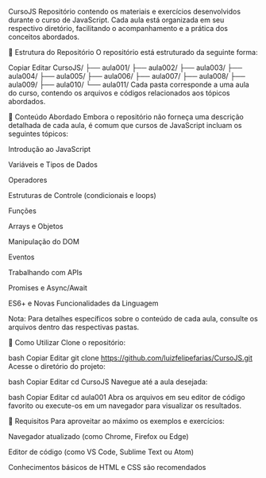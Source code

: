 CursoJS
Repositório contendo os materiais e exercícios desenvolvidos durante o curso de JavaScript. Cada aula está organizada em seu respectivo diretório, facilitando o acompanhamento e a prática dos conceitos abordados.

📁 Estrutura do Repositório
O repositório está estruturado da seguinte forma:

Copiar
Editar
CursoJS/
├── aula001/
├── aula002/
├── aula003/
├── aula004/
├── aula005/
├── aula006/
├── aula007/
├── aula008/
├── aula009/
├── aula010/
└── aula011/
Cada pasta corresponde a uma aula do curso, contendo os arquivos e códigos relacionados aos tópicos abordados.

🧠 Conteúdo Abordado
Embora o repositório não forneça uma descrição detalhada de cada aula, é comum que cursos de JavaScript incluam os seguintes tópicos:

Introdução ao JavaScript

Variáveis e Tipos de Dados

Operadores

Estruturas de Controle (condicionais e loops)

Funções

Arrays e Objetos

Manipulação do DOM

Eventos

Trabalhando com APIs

Promises e Async/Await

ES6+ e Novas Funcionalidades da Linguagem

Nota: Para detalhes específicos sobre o conteúdo de cada aula, consulte os arquivos dentro das respectivas pastas.

🚀 Como Utilizar
Clone o repositório:

bash
Copiar
Editar
git clone https://github.com/luizfelipefarias/CursoJS.git
Acesse o diretório do projeto:

bash
Copiar
Editar
cd CursoJS
Navegue até a aula desejada:

bash
Copiar
Editar
cd aula001
Abra os arquivos em seu editor de código favorito ou execute-os em um navegador para visualizar os resultados.

📌 Requisitos
Para aproveitar ao máximo os exemplos e exercícios:

Navegador atualizado (como Chrome, Firefox ou Edge)

Editor de código (como VS Code, Sublime Text ou Atom)

Conhecimentos básicos de HTML e CSS são recomendados
